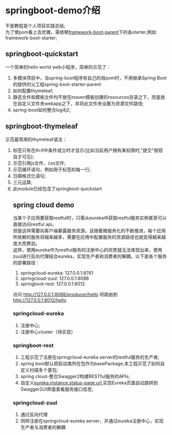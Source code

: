 # springboot-demo介绍
不是教程是个人项目实践总结;  
为了使pom看上去优雅，需依赖[framework-boot-parent](https://github.com/agncao/framework-boot-parent.git)下的各starter,例如framework-boot-starter;

## springboot-quickstart
一个简单的hello world web小程序，简单的示范了：  
1. 多模块项目中，当spring-boot程序有自己的母pom时，不用继承Spring Boot的提供的父工程spring-boot-starter-parent
2. 如何配置thymeleaf;
3. 静态文件和模板文件均不放在maven模板创建的resources目录之下，而是放在自定义文件夹webapp之下，并将此文件夹设置为资源文件路径;
4. spring-boot如何整合log4j2;
## springboot-thymeleaf
示范最常用的thymeleaf语法：
1. 标签只有在th:if中条件成立时才显示(比如当前用户拥有某权限时,"提交"按钮自才可见); 
2. 示范引用js文件、css文件;
3. 示范循环语句，例如用于<table>标签的每一行;
4. 日期格式化语句;
5. 三元运算;
6. 此module已经包含了springboot-quickstart
## spring cloud demo
当某个子应用要获取restful时，只需从eureka中获取restful服务实例甚至可以直接访问restful api。  
但是这样需要向客户端暴露服务资源，且随着微服务化的不断推进，每个应用所依赖的服务将越来越多，需要在应用中配置服务的资源路径也就变得越来越庞大而费劲。  
这样，使用eureka作为restful服务的注册中心的优势就无法体现出来，使用zuul进行反向代理结合eureka，实现生产者和消费者的解耦。以下是各个服务的部署路径：
1. springcloud-eureka: 127.0.0.1:8761
2. springcloud-zuul: 127.0.0.1:8088
3. springboot-rest: 127.0.0.1:8012  

访问 http://127.0.0.1:8088/producer/hello 将路由到 http://127.0.0.1:8012/hello
### springcloud-eureka
1. 注册中心;
2. 注册中心cluster（待实现）
### springboot-rest
1. 工程示范了注册在springcloud-eureka server的restful服务的生产者;
2. spring boot默认把启动类所在包作为basePackage,本工程示范了如何自定义扫描多个基包;
3. spring cloud-整合Swagger2构建RESTful服务的APIs;
4. 自定义[eureka.instance.status-page.url](http://blog.csdn.net/liuchuanhong1/article/details/59064794),实现Eureka页面自动跳转到Swagger2UI界面查看服务接口信息;
### springcloud-zuul
1. 通过反向代理
2. 同样注册在springcloud-eureka server，并通过eureka注册中心，实现生产者与消费者的解耦